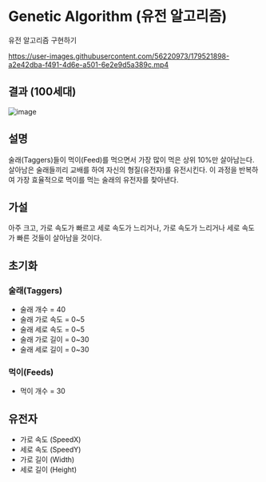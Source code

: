 # Genetic Algorithm (유전 알고리즘)
유전 알고리즘 구현하기

https://user-images.githubusercontent.com/56220973/179521898-a2e42dba-f491-4d6e-a501-6e2e9d5a389c.mp4

## 결과 (100세대)
![image](https://user-images.githubusercontent.com/56220973/179522013-9fffe265-b176-403f-8688-08dd75d7f743.png)


## 설명
술래(Taggers)들이 먹이(Feed)를 먹으면서 가장 많이 먹은 상위 10%만 살아남는다.
살아남은 술래들끼리 교배를 하여 자신의 형질(유전자)를 유전시킨다.
이 과정을 반복하여 가장 효율적으로 먹이를 먹는 술래의 유전자를 찾아낸다.

## 가설
아주 크고, 가로 속도가 빠르고 세로 속도가 느리거나, 가로 속도가 느리거나 세로 속도가 빠른 것들이 살아남을 것이다.

## 초기화
### 술래(Taggers)
- 술래 개수 = 40
- 술래 가로 속도 = 0~5
- 술래 세로 속도 = 0~5
- 술래 가로 길이 = 0~30
- 술래 세로 길이 = 0~30

### 먹이(Feeds)
- 먹이 개수 = 30

## 유전자
- 가로 속도 (SpeedX)
- 세로 속도 (SpeedY)
- 가로 길이 (Width)
- 세로 길이 (Height)
